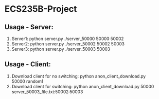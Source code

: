 # ECS235B-Project

## Usage - Server: 
1. Server1: python server.py ./server_50000 50000 50002
2. Server2: python server.py ./server_50002 50002 50003
3. Server3: python server.py ./server_50003 50003

## Usage - Client:
1. Download client for no switching: python anon_client_download.py 50000 random1 
2. Download client for switching: python anon_client_download.py 50000 server_50003_file.txt:50002:50003
